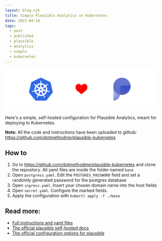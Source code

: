 ```yaml
---
layout: blog.njk
title: Simple Plausible Analytics on Kubernetes
date: 2021-04-18
tags: 
  - post
  - published
  - plausible
  - analytics
  - simple
  - kubernetes
---
```


![cover](./cover.png)

Here's a simple, self-hosted configuration for Plausible Analytics, meant for deploying to Kubernetes.

**Note:** All the code and instructions have been uploaded to github: https://github.com/dotmethodme/plausible-kubernetes

## How to
1. Go to https://github.com/dotmethodme/plausible-kubernetes and clone the repository. All yaml files are inside the folder named `base`
2. Open `postgress.yaml`. Edit the `POSTGRES_PASSWORD` field and set a randomly generated password for the postgres database
3. Open `ingress.yaml`. Insert your chosen domain name into the host fields 
4. Open `secret.yaml`. Configure the marked fields.
5. Apply the configuration with `kubectl apply -f ./base`

## Read more:
- [Full instructions and yaml files](https://github.com/dotmethodme/plausible-kubernetes)
- [The official plausible self-hosted docs](https://plausible.io/docs/self-hosting)
- [The official configuration options for plausible](https://plausible.io/docs/self-hosting-configuration)